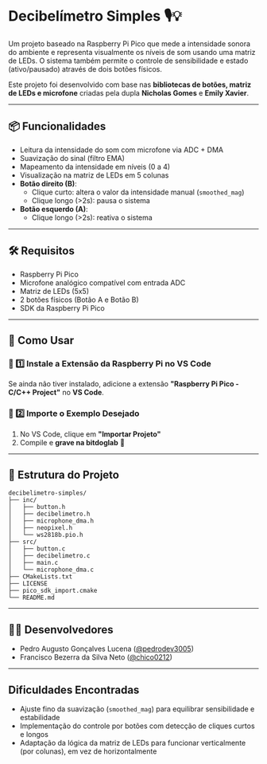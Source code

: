# Decibelímetro Simples 🎙️💡

Um projeto baseado na Raspberry Pi Pico que mede a intensidade sonora do ambiente e representa visualmente os níveis de som usando uma matriz de LEDs. O sistema também permite o controle de sensibilidade e estado (ativo/pausado) através de dois botões físicos.

Este projeto foi desenvolvido com base nas **bibliotecas de botões, matriz de LEDs e microfone** criadas pela dupla **Nicholas Gomes** e **Emily Xavier**.

---

## 📦 Funcionalidades

- Leitura da intensidade do som com microfone via ADC + DMA
- Suavização do sinal (filtro EMA)
- Mapeamento da intensidade em níveis (0 a 4)
- Visualização na matriz de LEDs em 5 colunas
- **Botão direito (B)**:
  - Clique curto: altera o valor da intensidade manual (`smoothed_mag`)
  - Clique longo (>2s): pausa o sistema
- **Botão esquerdo (A)**:
  - Clique longo (>2s): reativa o sistema

---

## 🛠️ Requisitos

- Raspberry Pi Pico
- Microfone analógico compatível com entrada ADC
- Matriz de LEDs (5x5)
- 2 botões físicos (Botão A e Botão B)
- SDK da Raspberry Pi Pico

---

## 🧪 Como Usar

### 🔹 1️⃣ Instale a Extensão da Raspberry Pi no VS Code  
Se ainda não tiver instalado, adicione a extensão **"Raspberry Pi Pico - C/C++ Project"** no **VS Code**.

### 🔹 2️⃣ Importe o Exemplo Desejado  
1. No VS Code, clique em **"Importar Projeto"**   
2. Compile e **grave na bitdoglab** 🚀

---

## 📁 Estrutura do Projeto
```
decibelimetro-simples/
├── inc/
│   ├── button.h
│   ├── decibelimetro.h
│   ├── microphone_dma.h
│   ├── neopixel.h
│   └── ws2818b.pio.h
├── src/
│   ├── button.c
│   ├── decibelimetro.c
│   ├── main.c
│   └── microphone_dma.c
├── CMakeLists.txt
├── LICENSE
├── pico_sdk_import.cmake
└── README.md
```

---

## 👨‍💻 Desenvolvedores
- Pedro Augusto Gonçalves Lucena ([@pedrodev3005](https://github.com/pedrodev3005))
- Francisco Bezerra da Silva Neto ([@chico0212](https://github.com/chico0212))

---

## Dificuldades Encontradas

- Ajuste fino da suavização (`smoothed_mag`) para equilibrar sensibilidade e estabilidade
- Implementação do controle por botões com detecção de cliques curtos e longos
- Adaptação da lógica da matriz de LEDs para funcionar verticalmente (por colunas), em vez de horizontalmente



